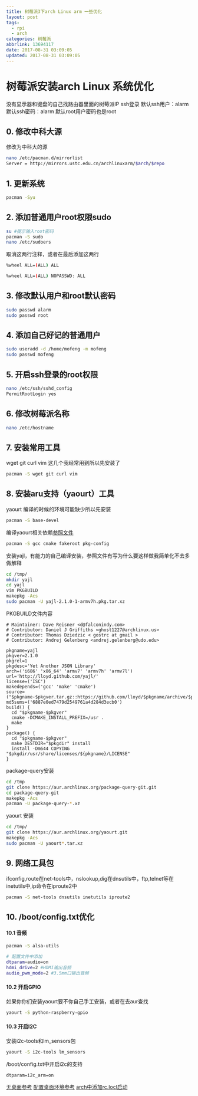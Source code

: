 ```yaml
---
title: 树莓派3下arch Linux arm 一些优化
layout: post
tags:
  - rpi
  - arch
categories: 树莓派
abbrlink: 13694117
date: 2017-08-31 03:09:05
updated: 2017-08-31 03:09:05
---
```


# 树莓派安装arch Linux 系统优化
没有显示器和键盘的自己找路由器里面的树莓派IP ssh登录
默认ssh用户：alarm
默认ssh密码：alarm
默认root用户密码也是root
## 0. 修改中科大源
修改为中科大的源
```bash
nano /etc/pacman.d/mirrorlist
Server = http://mirrors.ustc.edu.cn/archlinuxarm/$arch/$repo
```

## 1. 更新系统
```bash
pacman -Syu
```
## 2. 添加普通用户root权限sudo
```bash
su #提示输入root密码
pacman -S sudo
nano /etc/sudoers
```
取消这两行注释，或者在最后添加这两行
```bash
%wheel ALL=(ALL) ALL

%wheel ALL=(ALL) NOPASSWD: ALL
```

## 3. 修改默认用户和root默认密码
```bash
sudo passwd alarm
sudo passwd root
```
## 4. 添加自己好记的普通用户
```bash
sudo useradd -d /home/mofeng -m mofeng
sudo passwd mofeng
```
## 5. 开启ssh登录的root权限
```bash
nano /etc/ssh/sshd_config
PermitRootLogin yes
```
## 6. 修改树莓派名称
```bash
nano /etc/hostname
```
## 7. 安装常用工具

wget git curl vim 这几个我经常用到所以先安装了
```bash
pacman -S wget git curl vim
```
## 8. 安装aru支持（yaourt）工具

yaourt 编译的时候的环境可能缺少所以先安装
```bash
pacman -S base-devel
```
编译yaourt相关依赖[参照文件](http://doku.ben00it.fr/dokuwiki/doku.php?id=linux:raspberry:yaourt)

```bash
pacman -S gcc cmake fakeroot pkg-config
```
安装yajl，有能力的自己编译安装，参照文件有写为什么要这样做我简单化不去多做解释

```bash
cd /tmp/
mkdir yajl
cd yajl
vim PKGBUILD
makepkg -Acs
sudo pacman -U yajl-2.1.0-1-armv7h.pkg.tar.xz
```
PKGBUILD文件内容
```
# Maintainer: Dave Reisner <d@falconindy.com>
# Contributor: Daniel J Griffiths <ghost1227@archlinux.us>
# Contributor: Thomas Dziedzic < gostrc at gmail >
# Contributor: Andrej Gelenberg <andrej.gelenberg@udo.edu>

pkgname=yajl
pkgver=2.1.0
pkgrel=1
pkgdesc='Yet Another JSON Library'
arch=('i686' 'x86_64' 'armv7' 'armv7h' 'armv7l')
url='http://lloyd.github.com/yajl/'
license=('ISC')
makedepends=('gcc' 'make' 'cmake')
source=("$pkgname-$pkgver.tar.gz::https://github.com/lloyd/$pkgname/archive/$pkgver.tar.gz")
md5sums=('6887e0ed7479d2549761a4d284d3ecb0')
build() {
  cd "$pkgname-$pkgver"
  cmake -DCMAKE_INSTALL_PREFIX=/usr .
  make
}
package() {
  cd "$pkgname-$pkgver"
  make DESTDIR="$pkgdir" install
  install -Dm644 COPYING "$pkgdir/usr/share/licenses/${pkgname}/LICENSE"
}
```
package-query安装

```bash
cd /tmp
git clone https://aur.archlinux.org/package-query-git.git
cd package-query-git
makepkg -Acs
pacman -U package-query-*.xz
```
yaourt 安装
```bash
cd /tmp/
git clone https://aur.archlinux.org/yaourt.git
makepkg -Acs
sudo pacman -U yaourt*.tar.xz
```
## 9. 网络工具包

ifconfig,route在net-tools中，nslookup,dig在dnsutils中，ftp,telnet等在inetutils中,ip命令在iproute2中

```bash
pacman -S net-tools dnsutils inetutils iproute2
```



## 10. /boot/config.txt优化

#### 10.1 音频

```bash
pacman -S alsa-utils

# 配置文件中添加
dtparam=audio=on
hdmi_drive=2 #HDMI输出音频
audio_pwm_mode=2 #3.5mm口输出音频
```

#### 10.2 开启GPIO
如果你你们安装yaourt要不你自己手工安装，或者在去aur查找
```bash
yaourt -S python-raspberry-gpio
```

#### 10.3 开启I2C

安装i2c-tools和lm_sensors包

```bash
yaourt -S i2c-tools lm_sensors
```
/boot/config.txt中开启i2c的支持

```
dtparam=i2c_arm=on
```

[无桌面参考](https://rocka.me/archive/my-first-archlinux-rpi3)
[配置桌面环境参考](https://zhuanlan.zhihu.com/p/25988799)
[arch中添加rc.locl启动](https://www.yumao.name/read/archlinux-systemd-rc-local/)
